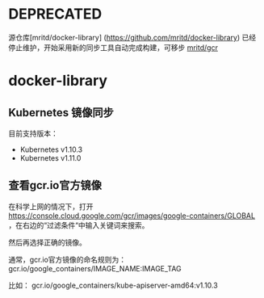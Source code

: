 # DEPRECATED

源仓库[mritd/docker-library] (https://github.com/mritd/docker-library) 已经停止维护，开始采用新的同步工具自动完成构建，可移步 [mritd/gcr](https://github.com/mritd/gcr)

# docker-library



## Kubernetes 镜像同步



目前支持版本：

* Kubernetes v1.10.3
* Kubernetes v1.11.0


## 查看gcr.io官方镜像

在科学上网的情况下，打开 https://console.cloud.google.com/gcr/images/google-containers/GLOBAL ，在右边的“过滤条件“中输入关键词来搜索。

然后再选择正确的镜像。

通常，gcr.io官方镜像的命名规则为： 
gcr.io/google_containers/IMAGE_NAME:IMAGE_TAG

比如： 
gcr.io/google_containers/kube-apiserver-amd64:v1.10.3
